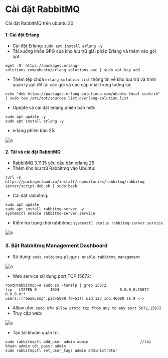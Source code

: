 # Cài đặt RabbitMQ

Cài đặt RabbitMQ trên ubuntu 20

#### 1. Cài đặt Erlang

- Cài đặt Erlang: `sudo apt install erlang -y`
- Tải xuống khóa GPG của kho lưu trữ giải pháp Erlang và thêm vào gói apt:

`wget -O- https://packages.erlang-solutions.com/ubuntu/erlang_solutions.asc | sudo apt-key add -`

- Thêm tệp chứa `erlang-solution.list` thông tin về kho lưu trữ và trình quản lý apt để tải các gói và các cập nhật trong tương lai:

`echo "deb https://packages.erlang-solutions.com/ubuntu focal contrib" | sudo tee /etc/apt/sources.list.d/erlang-solution.list`

- Update và cài đặt erlang phiên bản mới:

```
sudo apt update -y
sudo apt install erlang -y
```
- erlang phiên bản 25:

![a](https://f10-zpcloud.zdn.vn/1754906193553323663/b11f23fb1763c83d9172.jpg)


#### 2. Tải và cài đặt RabbitMQ 

- RabbitMQ 3.11.15 yêu cầu bản erlang 25
- Thêm kho lưu trữ Rabbitmq vào Ubuntu:

`curl -s https://packagecloud.io/install/repositories/rabbitmq/rabbitmq-server/script.deb.sh | sudo bash`

- Cài đặt rabbitmq:

```
sudo apt update 
sudo apt install rabbitmq-server -y
systemctl enable rabbitmq-server.service
```

- Kiểm tra trạng thái rabbitmq: `systemctl status rabbitmq-server.service`

![a](https://f9-zpcloud.zdn.vn/4101385615792255525/afbc04006e98b1c6e889.jpg)

### 3. Bật Rabbitmq Management Dashboard 

- Sử dụng: `sudo rabbitmq-plugins enable rabbitmq_management`

![a](https://f10-zpcloud.zdn.vn/8790537971662519955/08e07af4ce53110d4842.jpg)

- Web service sử dụng port TCP 15672:

```
root@rabbitmq:~# sudo ss -tunelp | grep 15672
tcp   LISTEN 0      1024                           0.0.0.0:15672        0.0.0.0:*                                                                                users:(("beam.smp",pid=5099,fd=51)) uid:123 ino:46080 sk:9 <->
```

- Allow ufw: `sudo ufw allow proto tcp from any to any port 5672,15672`
- Truy cập web:

![a](https://f10-zpcloud.zdn.vn/8021865058357152851/09ba64dcb87b67253e6a.jpg)

- Tạo tài khoản quản trị:

```
sudo rabbitmqctl add_user admin admin                       //tài khoản admin với pass: admin
sudo rabbitmqctl set_user_tags admin administrator
```